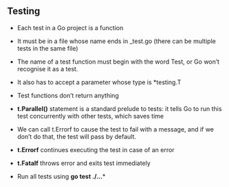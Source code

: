 ## Testing 

- Each test in a Go project is a function

- It must be in a file whose name ends in _test.go (there can be multiple tests in
the same file)

- The name of a test function must begin with the word Test, or Go won’t recognise
it as a test. 

- It also has to accept a parameter whose type is *testing.T

- Test functions don’t return anything

- **t.Parallel()** statement is a standard prelude to tests: it tells Go to run
this test concurrently with other tests, which saves time

- We can call t.Errorf to cause the test to fail with a message, and if we don’t do
that, the test will pass by default.

- **t.Errorf** continues executing the test in case of an error 

- **t.Fatalf** throws error and exits test immediately

- Run all tests  using **go test ./...***